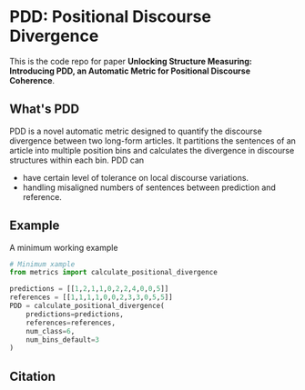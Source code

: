 # PDD: Positional Discourse Divergence
This is the code repo for paper **Unlocking Structure Measuring: Introducing PDD, an Automatic Metric for Positional Discourse Coherence**.

## What's PDD
PDD is a novel automatic metric designed to quantify the discourse divergence between two long-form articles.
It partitions the sentences of an article into multiple position bins and calculates the divergence in discourse structures within each bin.
PDD can
- have certain level of tolerance on local discourse variations.
- handling misaligned numbers of sentences between prediction and reference.


## Example
A minimum working example
```python
# Minimum xample
from metrics import calculate_positional_divergence

predictions = [[1,2,1,1,0,2,2,4,0,0,5]]
references = [[1,1,1,1,0,0,2,3,3,0,5,5]]
PDD = calculate_positional_divergence(
    predictions=predictions, 
    references=references, 
    num_class=6, 
    num_bins_default=3
)
```

## Citation

